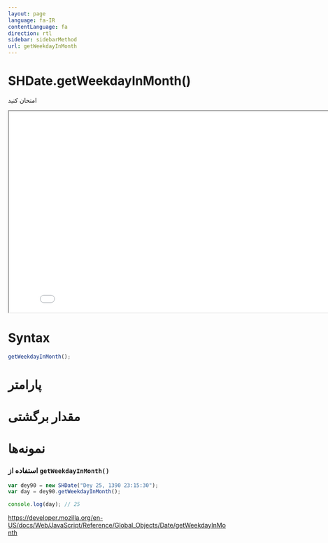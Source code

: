 ```yaml
---
layout: page
language: fa-IR
contentLanguage: fa
direction: rtl
sidebar: sidebarMethod
url: getWeekdayInMonth
---
```


# SHDate.getWeekdayInMonth()

امتحان کنید

<iframe style="width: 830px; height: 460px;" src="/SHDateTime-js/examples/live.html?function=getWeekdayInMonth" title="MDN Web Docs Interactive Example" loading="lazy"></iframe>
<br/>

# Syntax

```js
getWeekdayInMonth();
```

# پارامتر

# مقدار برگشتی

# نمونه‌ها

### استفاده از <code dir="ltr">getWeekdayInMonth()</code>

```js
var dey90 = new SHDate("Dey 25, 1390 23:15:30");
var day = dey90.getWeekdayInMonth();

console.log(day); // 25
```

https://developer.mozilla.org/en-US/docs/Web/JavaScript/Reference/Global_Objects/Date/getWeekdayInMonth
